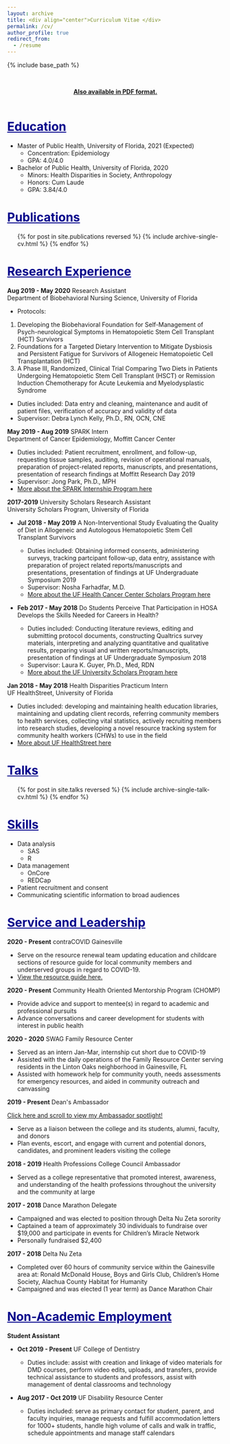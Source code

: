 ```yaml
---
layout: archive
title: <div align="center">Curriculum Vitae </div>
permalink: /cv/
author_profile: true
redirect_from:
  - /resume
---
```


{% include base_path %}  

<br/><div align="center"><a href="https://shalslikesepi.github.io/files/Shalini Nair CV Web.pdf" target="_blank" rel="noreferrer"><b>Also available in PDF format.</b></a></div>  <br/>

<span style="color:darkblue"><u>Education</u></span>
======
* Master of Public Health, University of Florida, 2021 (Expected)  
    * Concentration: Epidemiology
    * GPA: 4.0/4.0
* Bachelor of Public Health, University of Florida, 2020  
    * Minors: Health Disparities in Society, Anthropology  
    * Honors: Cum Laude  
    * GPA: 3.84/4.0  
    
<span style="color:darkblue"><u>Publications</u></span>
======
  <ul>{% for post in site.publications reversed %}
    {% include archive-single-cv.html %}
  {% endfor %}</ul>

<span style="color:darkblue"><u>Research Experience</u></span>
======
**Aug 2019 - May 2020** Research Assistant  
Department of Biobehavioral Nursing Science, University of Florida

  * Protocols:   
  1. Developing the Biobehavioral Foundation for Self-Management of Psych-neurological Symptoms in Hematopoietic Stem Cell Transplant (HCT) Survivors  
  2. Foundations for a Targeted Dietary Intervention to Mitigate Dysbiosis and Persistent Fatigue for Survivors of Allogeneic Hematopoietic Cell                         Transplantation (HCT)  
  3. A Phase III, Randomized, Clinical Trial Comparing Two Diets in Patients Undergoing Hematopoietic Stem Cell Transplant (HSCT) or Remission Induction                 Chemotherapy for Acute Leukemia and Myelodysplastic Syndrome
 * Duties included: Data entry and cleaning, maintenance and audit of patient files, verification of accuracy and validity of data
 * Supervisor: Debra Lynch Kelly, Ph.D., RN, OCN, CNE

**May 2019 - Aug 2019** SPARK Intern  
Department of Cancer Epidemiology, Moffitt Cancer Center 

  * Duties included: Patient recruitment, enrollment, and follow-up, requesting tissue samples, auditing, revision of operational manuals, preparation of project-related reports, manuscripts, and presentations, presentation of research findings at Moffitt Research Day 2019
  * Supervisor: Jong Park, Ph.D., MPH  
  * <a href="https://moffitt.org/education/research-education-and-training/office-of-undergraduate-and-visiting-scholar-affairs/formal-programs/spark/" target="_blank" rel="noreferrer">More about the SPARK Internship Program here </a>    
  
 **2017-2019** University Scholars Research Assistant   
 University Scholars Program, University of Florida  
  
   * **Jul 2018 - May 2019** A Non-Interventional Study Evaluating the Quality of Diet in Allogeneic and Autologous Hematopoietic Stem Cell Transplant Survivors  
      * Duties included: Obtaining informed consents, administering surveys, tracking partcipant follow-up, data entry, assistance with preparation of project             related reports/manuscripts and presentations, presentation of findings at UF Undergraduate Symposium 2019  
      * Supervisor: Nosha Farhadfar, M.D.  
      * <a href="https://cancer.ufl.edu/education/undergraduate/ufhcc-university-scholars-program/" target="_blank" rel="noreferrer">More about the UF Health Cancer Center Scholars Program here </a>  
     
   * **Feb 2017 - May 2018** Do Students Perceive That Participation in HOSA Develops the Skills Needed for Careers in Health?  
      * Duties included: Conducting literature reviews, editing and submitting protocol documents, constructing Qualtrics survey materials, interpreting and               analyzing quantitative and qualitative results, preparing visual and written reports/manuscripts, presentation of findings at UF Undergraduate Symposium 2018  
      * Supervisor: Laura K. Guyer, Ph.D., Med, RDN  
      * <a href="https://cur.aa.ufl.edu/university-scholars-program/" target="_blank" rel="noreferrer">More about the UF University Scholars Program here </a>          
      
**Jan 2018 - May 2018** Health Disparities Practicum Intern  
UF HealthStreet, University of Florida  

 * Duties included: developing and maintaining health education libraries, maintaining and updating client records, referring community members to health services, collecting vital statistics, actively recruiting members into research studies, developing a novel resource tracking system for community health workers (CHWs) to use in the field  
 * <a href="http://healthstreet.program.ufl.edu/" target="_blank" rel="noreferrer">More about UF HealthStreet here </a>      
      
<span style="color:darkblue"><u>Talks</u></span>
======
  <ul>{% for post in site.talks reversed %}
    {% include archive-single-talk-cv.html %}
  {% endfor %}</ul>    
  
<span style="color:darkblue"><u>Skills</u></span>
======
* Data analysis  
  * SAS
  * R
* Data management
  * OnCore
  * REDCap
* Patient recruitment and consent  
* Communicating scientific information to broad audiences   

<span style="color:darkblue"><u>Service and Leadership</u></span>
======
**2020 - Present** contraCOVID Gainesville  
* Serve on the resource renewal team updating education and childcare sections of resource guide for local community members and underserved groups in regard to COVID-19.   
* <a href="https://drive.google.com/file/d/11Q1yXDfQ5PKt0p6iFD8yUiV4SHdlSnLM/view" target="_blank" rel="noreferrer">View the resource guide here.</a>
  
**2020 - Present** Community Health Oriented Mentorship Program (CHOMP)
* Provide advice and support to mentee(s) in regard to academic and professional pursuits  
* Advance conversations and career development for students with interest in public health  

**2020 - 2020** SWAG Family Resource Center  
* Served as an intern Jan-Mar, internship cut short due to COVID-19  
* Assisted with the daily operations of the Family Resource Center serving residents in the Linton Oaks neighborhood in Gainesville, FL  
* Assisted with homework help for community youth, needs assessments for emergency resources, and aided in community outreach and canvassing  

**2019 - Present** Dean's Ambassador  
  
<a href="https://phhp.ufl.edu/deans-ambassador-program/deans-ambassador-spotlights-2/" target="_blank" rel="noreferrer">Click here and scroll to view my Ambassador spotlight!</a>    
* Serve as a liaison between the college and its students, alumni, faculty, and donors  
* Plan events, escort, and engage with current and potential donors, candidates, and prominent leaders visiting the college  

**2018 - 2019** Health Professions College Council Ambassador  
* Served as a college representative that promoted interest, awareness, and understanding of the health professions throughout the university and the community at large  

**2017 - 2018** Dance Marathon Delegate  
* Campaigned and was elected to position through Delta Nu Zeta sorority  
* Captained a team of approximately 30 individuals to fundraise over $19,000 and participate in events for Children’s Miracle Network  
* Personally fundraised $2,400  

**2017 - 2018** Delta Nu Zeta  
* Completed over 60 hours of community service within the Gainesville area at: Ronald McDonald House, Boys and Girls Club, Children’s Home Society, Alachua County Habitat for Humanity  
* Campaigned and was elected (1 year term) as Dance Marathon Chair   


<span style="color:darkblue"><u>Non-Academic Employment</u></span>  
======  

**Student Assistant**  
  
  
* **Oct 2019 - Present** UF College of Dentistry    
    * Duties include: assist with creation and linkage of video materials for DMD courses, perform video edits, uploads, and transfers, provide technical assistance to students and professors, assist with management of dental classrooms and technology  
    
* **Aug 2017 - Oct 2019** UF Disability Resource Center   
    * Duties included: serve as primary contact for student, parent, and faculty inquiries, manage requests and fulfill accommodation letters for 1000+ students, handle high volume of calls and walk in traffic, schedule appointments and manage staff calendars


